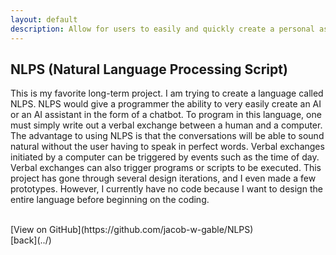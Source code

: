 ```yaml
---
layout: default
description: Allow for users to easily and quickly create a personal assistant with minimal to no programming experience
---
```


## NLPS (Natural Language Processing Script)
This is my favorite long-term project. I am trying to create a language called NLPS. NLPS would give a programmer the ability to very easily create an AI or an AI assistant in the form of a chatbot. To program in this language, one must simply write out a verbal exchange between a human and a computer. The advantage to using NLPS is that the conversations will be able to sound natural without the user having to speak in perfect words. Verbal exchanges initiated by a computer can be triggered by events such as the time of day. Verbal exchanges can also trigger programs or scripts to be executed. This project has gone through several design iterations, and I even made a few prototypes. However, I currently have no code because I want to design the entire language before beginning on the coding.

<br>
[View on GitHub](https://github.com/jacob-w-gable/NLPS)

<br>
[back](../)
